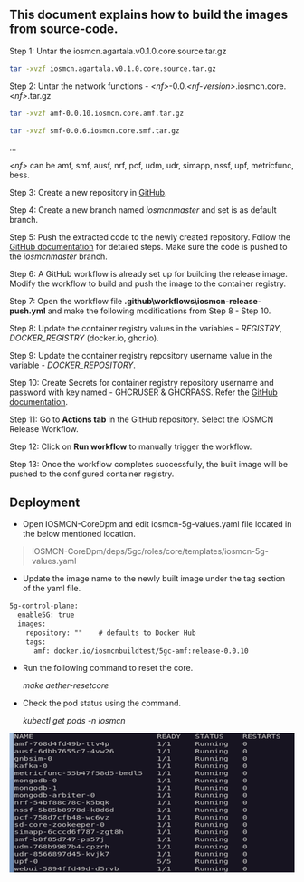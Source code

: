 ## This document explains how to build the images from source-code.

Step 1: Untar the iosmcn.agartala.v0.1.0.core.source.tar.gz

```sh
tar -xvzf iosmcn.agartala.v0.1.0.core.source.tar.gz

```

Step 2: Untar the network functions -  *\<nf>*-0.0.*\<nf-version>*.iosmcn.core.*\<nf>*.tar.gz

```sh
tar -xvzf amf-0.0.10.iosmcn.core.amf.tar.gz

```

```sh
tar -xvzf smf-0.0.6.iosmcn.core.smf.tar.gz

```
...

*\<nf>* can be amf, smf, ausf, nrf, pcf, udm, udr, simapp, nssf, upf, metricfunc, bess.

Step 3: Create a new repository in [GitHub](https://github.com/new).

Step 4: Create a new branch named _iosmcnmaster_ and set is as default branch.

Step 5: Push the extracted code to the newly created repository. Follow the [GitHub documentation](https://docs.github.com/en/migrations/importing-source-code/using-the-command-line-to-import-source-code/adding-locally-hosted-code-to-github) for detailed steps. Make sure the code is pushed to the _iosmcnmaster_ branch.

Step 6: A GitHub workflow is already set up for building the release image. Modify the workflow to build and push the image to the container registry.

Step 7: Open the workflow file **\.github\workflows\iosmcn-release-push.yml** and make the following modifications from Step 8 - Step 10.

Step 8: Update the container registry values in the variables - *REGISTRY*, *DOCKER_REGISTRY* (docker.io, ghcr.io).

Step 9: Update the container registry repository username value in the variable - *DOCKER_REPOSITORY*.

Step 10: Create Secrets for container registry repository username and password with key named - GHCRUSER & GHCRPASS. Refer the [GitHub documentation](https://docs.github.com/en/actions/security-for-github-actions/security-guides/using-secrets-in-github-actions).

Step 11: Go to **Actions tab** in the GitHub repository. Select the IOSMCN Release Workflow.

Step 12: Click on **Run workflow** to manually trigger the workflow.

Step 13: Once the workflow completes successfully, the built image will be pushed to the configured container registry.

## Deployment

- Open IOSMCN-CoreDpm and edit iosmcn-5g-values.yaml file located in the below mentioned location.

>IOSMCN-CoreDpm/deps/5gc/roles/core/templates/iosmcn-5g-values.yaml

- Update the image name to the newly built image under the tag section of the yaml file.

```
5g-control-plane:
  enable5G: true
  images:
    repository: ""    # defaults to Docker Hub
    tags:
      amf: docker.io/iosmcnbuildtest/5gc-amf:release-0.0.10

```

- Run the following command to reset the core.

    _make aether-resetcore_

- Check the pod status using the command.

    _kubectl get pods -n iosmcn_

![Figure 13: pods status](../../CORE/documentation/images/devel/fig1-pod-stats.png)